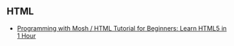 ## HTML
* [Programming with Mosh / HTML Tutorial for Beginners: Learn HTML5 in 1 Hour](https://www.youtube.com/watch?v=qz0aGYrrlhU)
